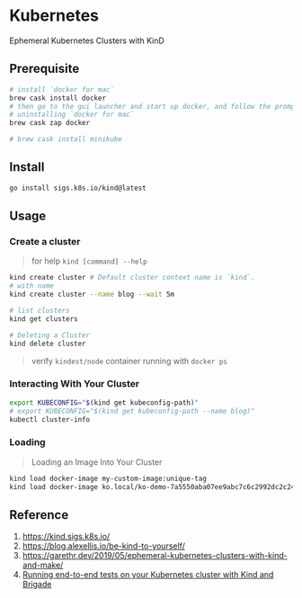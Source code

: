 # Kubernetes

Ephemeral Kubernetes Clusters with KinD

## Prerequisite

```bash
# install `docker for mac`
brew cask install docker
# then go to the gui launcher and start up docker, and follow the prompts.
# uninstalling `docker for mac`
brew cask zap docker

# brew cask install minikube
```

## Install

```bash
go install sigs.k8s.io/kind@latest
```

## Usage

### Create a cluster

> for help `kind [command] --help`

```bash
kind create cluster # Default cluster context name is `kind`.
# with name
kind create cluster --name blog --wait 5m

# list clusters
kind get clusters

# Deleting a Cluster
kind delete cluster
```

> verify `kindest/node` container running with `docker ps`

### Interacting With Your Cluster

```bash
export KUBECONFIG="$(kind get kubeconfig-path)"
# export KUBECONFIG="$(kind get kubeconfig-path --name blog)"
kubectl cluster-info
```

### Loading

> Loading an Image Into Your Cluster

```bash
kind load docker-image my-custom-image:unique-tag
kind load docker-image ko.local/ko-demo-7a5550aba07ee9abc7c6c2992dc2c243:0f9dea87eb5c56703dc806e05d70276ca14014c9dc49ca8c8cb88507f8997a72
```

## Reference

1. <https://kind.sigs.k8s.io/>
2. <https://blog.alexellis.io/be-kind-to-yourself/>
3. <https://garethr.dev/2019/05/ephemeral-kubernetes-clusters-with-kind-and-make/>
4. [Running end-to-end tests on your Kubernetes cluster with Kind and Brigade](https://radu-matei.com/blog/kubernetes-e2e-kind-brigade/)
